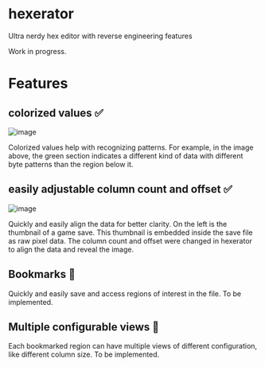 # hexerator
Ultra nerdy hex editor with reverse engineering features

Work in progress.

# Features
## colorized values ✅
![image](https://user-images.githubusercontent.com/1521976/170778127-a2128870-3b8b-40d4-a862-8085518604d2.png)


Colorized values help with recognizing patterns. For example, in the image above, the green section indicates a different kind of data with different byte patterns than the region below it.

## easily adjustable column count and offset ✅
![image](https://user-images.githubusercontent.com/1521976/170778901-98618f19-9c19-4136-b6cd-17a0465e0597.png)

Quickly and easily align the data for better clarity.
On the left is the thumbnail of a game save. This thumbnail is embedded inside the save file as raw pixel data.
The column count and offset were changed in hexerator to align the data and reveal the image.

## Bookmarks 🔲

Quickly and easily save and access regions of interest in the file.
To be implemented.

## Multiple configurable views 🔲

Each bookmarked region can have multiple views of different configuration, like different column size.
To be implemented.

